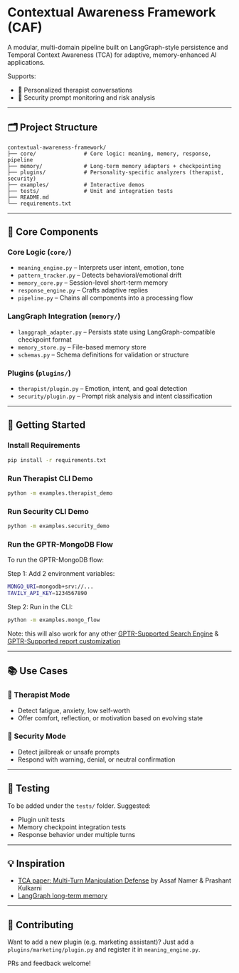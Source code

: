 # Contextual Awareness Framework (CAF)

A modular, multi-domain pipeline built on LangGraph-style persistence and Temporal Context Awareness (TCA) for adaptive, memory-enhanced AI applications.

Supports:
- 🧠 Personalized therapist conversations
- 🔐 Security prompt monitoring and risk analysis

---

## 🗂️ Project Structure
```
contextual-awareness-framework/
├── core/               # Core logic: meaning, memory, response, pipeline
├── memory/             # Long-term memory adapters + checkpointing
├── plugins/            # Personality-specific analyzers (therapist, security)
├── examples/           # Interactive demos
├── tests/              # Unit and integration tests
├── README.md
└── requirements.txt
```

---

## 🧬 Core Components
### Core Logic (`core/`)
- `meaning_engine.py` – Interprets user intent, emotion, tone
- `pattern_tracker.py` – Detects behavioral/emotional drift
- `memory_core.py` – Session-level short-term memory
- `response_engine.py` – Crafts adaptive replies
- `pipeline.py` – Chains all components into a processing flow

### LangGraph Integration (`memory/`)
- `langgraph_adapter.py` – Persists state using LangGraph-compatible checkpoint format
- `memory_store.py` – File-based memory store
- `schemas.py` – Schema definitions for validation or structure

### Plugins (`plugins/`)
- `therapist/plugin.py` – Emotion, intent, and goal detection
- `security/plugin.py` – Prompt risk analysis and intent classification

---

## 🚀 Getting Started
### Install Requirements
```bash
pip install -r requirements.txt
```

### Run Therapist CLI Demo
```bash
python -m examples.therapist_demo
```

### Run Security CLI Demo
```bash
python -m examples.security_demo
```

### Run the GPTR-MongoDB Flow

To run the GPTR-MongoDB flow:

Step 1: Add 2 environment variables:  

```bash
MONGO_URI=mongodb+srv://...
TAVILY_API_KEY=1234567890
```

Step 2: Run in the CLI:

```bash
python -m examples.mongo_flow
```

Note: this will also work for any other [GPTR-Supported Search Engine](https://docs.gptr.dev/docs/gpt-researcher/search-engines/retrievers) & [GPTR-Supported report customization](https://docs.gptr.dev/docs/gpt-researcher/context/tailored-research)

---

## 📚 Use Cases
### 🧠 Therapist Mode
- Detect fatigue, anxiety, low self-worth
- Offer comfort, reflection, or motivation based on evolving state

### 🔐 Security Mode
- Detect jailbreak or unsafe prompts
- Respond with warning, denial, or neutral confirmation

---

## 🧪 Testing
To be added under the `tests/` folder. Suggested:
- Plugin unit tests
- Memory checkpoint integration tests
- Response behavior under multiple turns

---

## 💡 Inspiration
- [TCA paper: Multi-Turn Manipulation Defense](https://arxiv.org/abs/2503.15560) by Assaf Namer & Prashant Kulkarni
- [LangGraph long-term memory](https://blog.langchain.dev/launching-long-term-memory-support-in-langgraph/)
---

## 🤝 Contributing
Want to add a new plugin (e.g. marketing assistant)? Just add a `plugins/marketing/plugin.py` and register it in `meaning_engine.py`.

PRs and feedback welcome!

